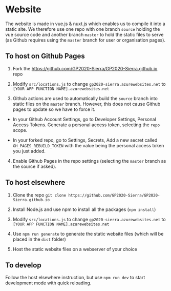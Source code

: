 # Website

The website is made in vue.js & nuxt.js which enables us to compile it into a static site. We therefore use one repo with one branch `source` holding the vue source code and another branch `master` to hold the static files to serve (as Github requires using the `master` branch for user or organisation pages).

## To host on Github Pages

1) Fork the https://github.com/GP2020-Sierra/GP2020-Sierra.github.io repo

2) Modify `src/locations.js` to change `gp2020-sierra.azurewebsites.net` to `[YOUR APP FUNCTION NAME].azurewebsites.net`

3) Github actions are used to automatically build the `source` branch into static files on the `master` branch. However, this does not cause Github pages to update so we have to force it.

  - In your Github Account Settings, go to Developer Settings, Personal Access Tokens. Generate a personal access token, selecting the `repo` scope. 

  - In your forked repo, go to Settings, Secrets, Add a new secret called `GH_PAGES_REBUILD_TOKEN` with the value being the personal access token you just added.

4) Enable Github Pages in the repo settings (selecting the `master` branch as the source if asked).

## To host elsewhere

1) Clone the repo `git clone https://github.com/GP2020-Sierra/GP2020-Sierra.github.io`

2) Install Node.js and use npm to install all the packages (`npm install`)

3) Modify `src/locations.js` to change `gp2020-sierra.azurewebsites.net` to `[YOUR APP FUNCTION NAME].azurewebsites.net`

4) Use `npm run generate` to generate the static website files (which will be placed in the `dist` folder)

5) Host the static website files on a webserver of your choice

## To develop

Follow the host elsewhere instruction, but use `npm run dev` to start development mode with quick reloading.
